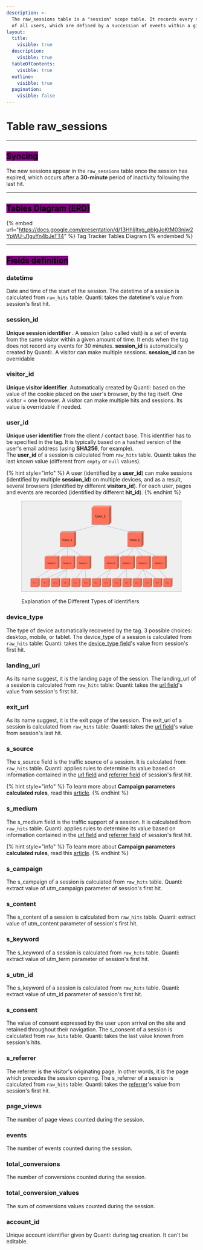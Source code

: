 ```yaml
---
description: >-
  The raw_sessions table is a "session" scope table. It records every sessions
  of all users, which are defined by a succession of events within a given time.
layout:
  title:
    visible: true
  description:
    visible: true
  tableOfContents:
    visible: true
  outline:
    visible: true
  pagination:
    visible: false
---
```


# Table raw\_sessions

***

## <mark style="background-color:purple;">Syncing</mark>

The new sessions appear in the `raw_sessions` table once the session has expired, which occurs after a **30-minute** period of inactivity following the last hit.

***

## <mark style="background-color:purple;">Tables Diagram (ERD)</mark>

{% embed url="https://docs.google.com/presentation/d/13HhIjItxg_pbIgJoKtM03njw2YpWU-J1guYn4bJeTT4" %}
Tag Tracker Tables Diagram
{% endembed %}

***

## <mark style="background-color:purple;">Fields definition</mark>

### datetime&#x20;

Date and time of the start of the session. The datetime of a session is calculated from `raw_hits` table: Quanti: takes the datetime's value from session's first hit.

### session\_id

**Unique session identifier** . A session (also called visit) is a set of events from the same visitor within a given amount of time. It ends when the tag does not record any events for 30 minutes. **session\_id** is automatically created by Quanti:. A visitor can make multiple sessions. **session\_id** can be overridable

### visitor\_id

**Unique visitor identifier**. Automatically created by Quanti: based on the value of the cookie placed on the user's browser, by the tag itself. One visitor = one browser. A visitor can make multiple hits and sessions. Its value is overridable if needed.

### user\_id

**Unique user identifier** from the client / contact base. This identifier has to be specified in the tag. It is typically based on a hashed version of the user's email address (using **SHA256**, for example).\
The **user\_id** of a session is calculated from `raw_hits` table. Quanti: takes the last known value  (different from `empty` or `null` values).

{% hint style="info" %}
A user (identified by a **user\_id**) can make sessions (identified by multiple **session\_id**) on multiple devices, and as a result, several browsers (identified by different **visitors\_id**). For each user, pages and events are recorded  (identified by different **hit\_id**).
{% endhint %}

<figure><img src="../.gitbook/assets/userr.jpg" alt="Explanation of the Different Types of Identifiers"><figcaption><p>Explanation of the Different Types of Identifiers</p></figcaption></figure>

### device\_type

The type of device automatically recovered by the tag. 3 possible choices: desktop, mobile, or tablet. The device\_type of a session is calculated from `raw_hits` table: Quanti: takes the [device\_type field](table-raw\_hits.md#device\_type)'s value from session's first hit.

### landing\_url

As its name suggest, it is the landing page of the session. The landing\_url of a session is calculated from `raw_hits` table: Quanti: takes the [url field](table-raw\_hits.md#url)'s value from session's first hit.

### exit\_url

As its name suggest, it is the exit page of the session. The exit\_url of a session is calculated from `raw_hits` table: Quanti: takes the [url field](table-raw\_hits.md#url)'s value from session's last hit.

### s\_source

The s\_source field is the traffic source of a session. It is calculated from `raw_hits` table. Quanti: applies rules to determine its value based on information contained in the [url field](table-raw\_hits.md#url) and [referrer field](table-raw\_hits.md#referrer) of session's first hit.

{% hint style="info" %}
To learn more about **Campaign parameters calculated rules**, read this [article](attribution-calculated-rules.md).
{% endhint %}

### s\_medium

The s\_medium field is the traffic support of a session. It is calculated from `raw_hits` table. Quanti: applies rules to determine its value based on information contained in the [url field](table-raw\_hits.md#url) and [referrer field](table-raw\_hits.md#referrer) of session's first hit.

{% hint style="info" %}
To learn more about **Campaign parameters calculated rules**, read this [article](attribution-calculated-rules.md).
{% endhint %}

### s\_campaign

The s\_campaign of a session is calculated from `raw_hits` table. Quanti: extract value of utm\_campaign parameter of session's first hit.

### s\_content

The s\_content of a session is calculated from `raw_hits` table. Quanti: extract value of utm\_content parameter of session's first hit.

### s\_keyword

The s\_keyword of a session is calculated from `raw_hits` table. Quanti: extract value of utm\_term parameter of session's first hit.

### s\_utm\_id

The s\_keyword of a session is calculated from `raw_hits` table. Quanti: extract value of utm\_id parameter of session's first hit.

### s\_consent

The value of consent expressed by the user upon arrival on the site and retained throughout their navigation. The s\_consent of a session is calculated from `raw_hits` table. Quanti: takes the last value known from session's hits.

### s\_referrer

The referrer is the visitor's originating page. In other words, it is the page which precedes the session opening. The s\_referrer of a session is calculated from `raw_hits` table: Quanti: takes the [referrer](table-raw\_hits.md#referrer)'s value from session's first hit.

### page\_views

The number of page views counted during the session.

### events

The number of events counted during the session.

### total\_conversions

The number of conversions counted during the session.

### total\_conversion\_values

The sum of conversions values counted during the session.

### account\_id

Unique account identifier given by Quanti: during tag creation. It can't be editable.
